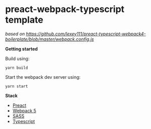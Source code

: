 # preact-webpack-typescript template

*based on https://github.com/lexey111/preact-typescript-webpack4-boilerplate/blob/master/webpack.config.js*

**Getting started**

Build using:

```shell
yarn build
```

Start the webpack dev server using:
```shell
yarn start
```

**Stack**

* [Preact](https://preactjs.com/)
* [Webpack 5](https://webpack.js.org/)
* [SASS](https://sass-lang.com/)
* [Typescript](https://www.typescriptlang.org/)

